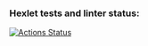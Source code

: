 ### Hexlet tests and linter status:
[![Actions Status](https://github.com/Covch/java-project-61/workflows/hexlet-check/badge.svg)](https://github.com/Covch/java-project-61/actions)